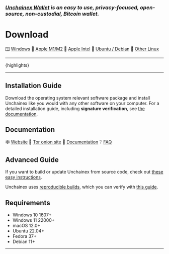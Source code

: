 ### _[Unchainex Wallet](https://unchainex.org) is an easy to use, privacy-focused, open-source, non-custodial, Bitcoin wallet._

# Download
:window: [Windows](https://github.com/Unchainex/Wallet/releases/download/v{version}/Unchainex-{version}.msi)
:green_apple: [Apple M1/M2](https://github.com/Unchainex/Wallet/releases/download/v{version}/Unchainex-{version}-arm64.dmg)
:apple: [Apple Intel](https://github.com/Unchainex/Wallet/releases/download/v{version}/Unchainex-{version}.dmg)
:penguin: [Ubuntu / Debian](https://github.com/Unchainex/Wallet/releases/download/v{version}/Unchainex-{version}.deb)
:penguin: [Other Linux](https://github.com/Unchainex/Wallet/releases/download/v{version}/Unchainex-{version}-linux-x64.tar.gz)

---

{highlights}

---

## Installation Guide
Download the operating system relevant software package and install Unchainex like you would with any other software on your computer.
For a detailed installation guide, including **signature verification**, see [the documentation](https://docs.unchainex.org/using-unchainex/InstallPackage.html).

## Documentation
:spider_web: [Website](https://unchainex.org)
:onion: [Tor onion site](http://unchainexukrxmkdgve5kynjztuovbg43uxcbcxn6y2okcrsg7gb6jdmbad.onion/)
:orange_book: [Documentation](https://docs.unchainex.org)
:grey_question: [FAQ](https://github.com/Unchainex/Wallet/discussions/categories/faq)

## Advanced Guide
If you want to build or update Unchainex from source code, check out [these easy instructions](https://docs.unchainex.org/using-unchainex/BuildSource.html).

Unchainex uses [reproducible builds](https://reproducible-builds.org/), which you can verify with [this guide](https://github.com/Unchainex/Wallet/blob/master/UnchainexWallet.Documentation/Guides/DeterministicBuildGuide.md).

## Requirements
- Windows 10 1607+
- Windows 11 22000+
- macOS 12.0+
- Ubuntu 22.04+
- Fedora 37+
- Debian 11+
---
